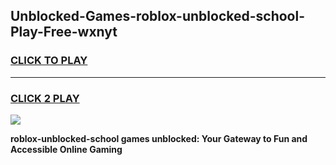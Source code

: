 
## Unblocked-Games-roblox-unblocked-school-Play-Free-wxnyt
<h3>
<a href="https://premium76.site?title=roblox-unblocked-school&ref=18A1">CLICK TO PLAY</a></h3>
<hr>

<h3>
<a href="https://premium76.site?title=roblox-unblocked-school&ref=18A1">CLICK 2 PLAY</a>
  
</h3>

<a href="https://premium76.site?title=roblox-unblocked-school&ref=18A1"><img src="https://clearcache.store/games.png"></a>


**roblox-unblocked-school games unblocked: Your Gateway to Fun and Accessible Online Gaming**
